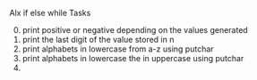Alx if else while Tasks

0) print positive or negative depending on the values generated
1) print the last digit of the value stored in n
2) print alphabets in lowercase from a-z using putchar
3) print alphabets in lowercase the in uppercase using putchar
4)

